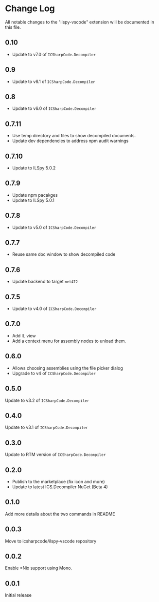 # Change Log
All notable changes to the "ilspy-vscode" extension will be documented in this file.

## 0.10

* Update to v7.0 of `ICSharpCode.Decompiler`

## 0.9

* Update to v6.1 of `ICSharpCode.Decompiler`

## 0.8

* Update to v6.0 of `ICSharpCode.Decompiler`

## 0.7.11

* Use temp directory and files to show decompiled documents.
* Update dev dependencies to address npm audit warnings

## 0.7.10

* Update to ILSpy 5.0.2

## 0.7.9

* Update npm pacakges
* Update to ILSpy 5.0.1

## 0.7.8

* Update to v5.0 of `ICSharpCode.Decompiler`

## 0.7.7

* Reuse same doc window to show decompiled code

## 0.7.6

* Update backend to target `net472`

## 0.7.5

* Update to v4.0 of `ICSharpCode.Decompiler`

## 0.7.0

* Add IL view
* Add a context menu for assembly nodes to unload them.

## 0.6.0

* Allows choosing assemblies using the file picker dialog
* Upgrade to v4 of `ICSharpCode.Decompiler`

## 0.5.0

Update to v3.2 of `ICSharpCode.Decompiler`

## 0.4.0

Update to v3.1 of `ICSharpCode.Decompiler`

## 0.3.0

Update to RTM version of `ICSharpCode.Decompiler`

## 0.2.0

* Publish to the marketplace (fix icon and more)
* Update to latest ICS.Decompiler NuGet (Beta 4)

## 0.1.0

Add more details about the two commands in README

## 0.0.3

Move to icsharpcode/ilspy-vscode repository

## 0.0.2

Enable *Nix support using Mono.

## 0.0.1

Initial release

